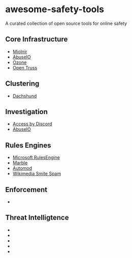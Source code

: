 # awesome-safety-tools
A curated collection of open source tools for online safety

## Core Infrastructure
* [Mjolnir](https://github.com/matrix-org/mjolnir)
* [AbuseIO](https://github.com/AbuseIO/AbuseIO)
* [Ozone](https://github.com/bluesky-social/ozone)
* [Open Truss](https://github.com/open-truss/open-truss)

## Clustering
* [Dachshund](https://github.com/facebookresearch/dachshund/)

## Investigation
* [Access by Discord](https://github.com/discord/access)
* [AbuseIO](https://abuse.io/)

## Rules Engines
* [Microsoft RulesEngine](https://microsoft.github.io/RulesEngine/)
* [Marble](https://github.com/checkmarble/marble)
* [Automod](https://github.com/bluesky-social/indigo/tree/main/automod)
* [Wikimedia Smite Spam](https://github.com/wikimedia/mediawiki-extensions-SmiteSpam)

## Enforcement
* []()

## Threat Intelligtence
* []()
* []()
* []()
* []()
* []()
